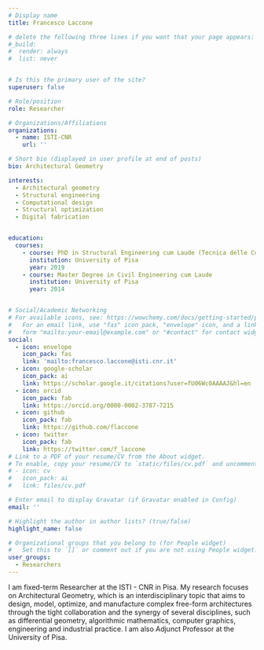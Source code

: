 ```yaml
---
# Display name
title: Francesco Laccone

# delete the following three lines if you want that your page appears:
#_build:
#  render: always
#  list: never


# Is this the primary user of the site?
superuser: false

# Role/position
role: Researcher

# Organizations/Affiliations
organizations:
  - name: ISTI-CNR
    url: ''

# Short bio (displayed in user profile at end of posts)
bio: Architectural Geometry

interests:
  - Architectural geometry
  - Structural engineering
  - Computational design
  - Structural optimization
  - Digital fabrication


education:
  courses:
    - course: PhD in Structural Engineering cum Laude (Tecnica delle Costruzioni ICAR/09)
      institution: University of Pisa
      year: 2019
    - course: Master Degree in Civil Engineering cum Laude 
      institution: University of Pisa
      year: 2014


# Social/Academic Networking
# For available icons, see: https://wowchemy.com/docs/getting-started/page-builder/#icons
#   For an email link, use "fas" icon pack, "envelope" icon, and a link in the
#   form "mailto:your-email@example.com" or "#contact" for contact widget.
social:
  - icon: envelope
    icon_pack: fas
    link: 'mailto:francesco.laccone@isti.cnr.it'
  - icon: google-scholar
    icon_pack: ai
    link: https://scholar.google.it/citations?user=fU06Wc0AAAAJ&hl=en
  - icon: orcid
    icon_pack: fab
    link: https://orcid.org/0000-0002-3787-7215
  - icon: github
    icon_pack: fab
    link: https://github.com/flaccone
  - icon: twitter
    icon_pack: fab
    link: https://twitter.com/f_laccone
# Link to a PDF of your resume/CV from the About widget.
# To enable, copy your resume/CV to `static/files/cv.pdf` and uncomment the lines below.
# - icon: cv
#   icon_pack: ai
#   link: files/cv.pdf

# Enter email to display Gravatar (if Gravatar enabled in Config)
email: ''

# Highlight the author in author lists? (true/false)
highlight_name: false

# Organizational groups that you belong to (for People widget)
#   Set this to `[]` or comment out if you are not using People widget.
user_groups:
  - Researchers
---
```


I am fixed-term Researcher at the ISTI - CNR in Pisa. My research focuses on Architectural Geometry, which is an interdisciplinary topic that aims to design, model, optimize, and manufacture complex free-form architectures through the tight collaboration and the synergy of several disciplines, such as differential geometry, algorithmic mathematics, computer graphics, engineering and industrial practice. I am also Adjunct Professor at the University of Pisa.
